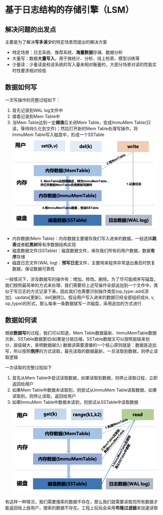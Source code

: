 # 基于日志结构的存储引擎（LSM）

## 解决问题的出发点
主要是为了解决**写多读少**的特定场景而提出的解决方案
* 特定场景：日志系统、推荐系统、**海量数据**存储、数据分析
* 大量写：数据**大量写入**，用于做统计、分析、线上检索、模型训练等
* 少量读：少量读是和该系统的写入量来相对衡量的，大部分场景对读的性能实时性要求相对较低

## 数据如何写
一次写操作的完整过程如下：
1. 首先记录到WAL log文件中
2. 接着记录到Mem Table中
3. 当Mem Table达到一定**阈值**后关闭Mem Table，变成ImmuMem Table(只读，等待持久化到文件)；然后打开新的Mem Table处理写操作，将ImmuMem Table写入磁盘中，形成一个SSTable
![写操作完整过程](./img/1.png)

* 内存数据(Mem Table)：内存数据主要缓存我们写入进来的数据。一般选择**跳表**或者**红黑树**等有序数据结构实现
* 磁盘数据文件(SSTable)：磁盘数据文件，保存我们所有的用户数据，数据**有序**存储
* 磁盘日志文件(WAL log)：**预写日志**文件，主要用来程序异常退出重启时恢复数据，保证数据可靠性

一般情况下，涉及数据写的操作有：增加。修改。删除。为了尽可能顺序写磁盘，我们按照最简单的方式来处理，我们需要将上述写操作全部追加到一个文件中，类似于写日志的方式记录下来。因此我们也需要识别操作类型(op_type::add[添加]、updata[更新]、del[删除])。假设用户写入进来的数据已经全部组织成(k, v, op_type)的形式，那么每来一条数据就写一次磁盘，采用追加的方式进行

## 数据如何读
根据**数据写**的过程，我们可以知道，Mem Table数据最新、ImmuMemTable数据次新、SSTable数据更旧(如果是分层压缩，SSTable数据又可以按照层级来划分，层级越大，表明数据越久)
数据读需要遵循的一个核心原则就是：数据是追加写，所以按照**倒序**的方式读取，最先读取的数据最新，一旦读取到数据，则停止读取逻辑

一次读取的完整过程如下
1. 首先从Mem Table中尝试读取数据，如果读取到数据，则停止读取过程，立即返回给用户
2. 如果Mem Table中数据未读取到，则尝试从ImmuMem Table读取数据，如果读取到，则停止读取，返回给用户
3. 如果ImmuMem Table中数据未读到，则尝试从SSTable中读取数据
![读操作完整过程](./img/2.png)

有这样一种情况，我们需要搜索的数据不存在，那么我们就需要读取完所有数据才能返回给上层用户，搜索的数据不存在。工程上玩玩会采用**布隆过滤器**来加速读取

